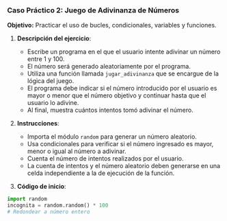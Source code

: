 ### Caso Práctico 2: Juego de Adivinanza de Números
**Objetivo:** Practicar el uso de bucles, condicionales, variables y funciones.

1. **Descripción del ejercicio**:
   - Escribe un programa en el que el usuario intente adivinar un número entre 1 y 100.
   - El número será generado aleatoriamente por el programa.
   - Utiliza una función llamada `jugar_adivinanza` que se encargue de la lógica del juego.
   - El programa debe indicar si el número introducido por el usuario es mayor o menor que el número objetivo y continuar hasta que el usuario lo adivine.
   - Al final, muestra cuántos intentos tomó adivinar el número.

2. **Instrucciones**:
   - Importa el módulo `random` para generar un número aleatorio.
   - Usa condicionales para verificar si el número ingresado es mayor, menor o igual al número a adivinar.
   - Cuenta el número de intentos realizados por el usuario.
   - La cuenta de intentos y el número aleatorio deben generarse en una celda independiente a la de ejecución de la función.

3. **Código de inicio**:

```python
import random
incognita = random.random() * 100
# Redondear a número entero

```